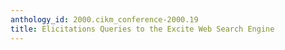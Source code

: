 ```yaml
---
anthology_id: 2000.cikm_conference-2000.19
title: Elicitations Queries to the Excite Web Search Engine
---
```

